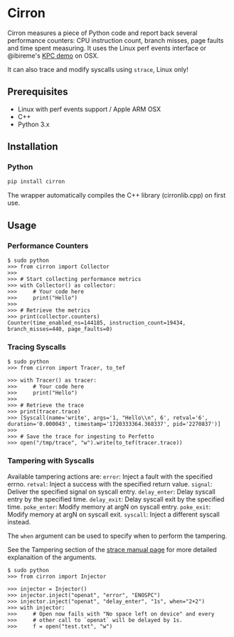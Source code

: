 # Cirron

Cirron measures a piece of Python code and report back several performance counters: CPU instruction count, branch misses, page faults and time spent measuring. It uses the Linux perf events interface or @ibireme's [KPC demo](https://gist.github.com/ibireme/173517c208c7dc333ba962c1f0d67d12) on OSX.

It can also trace and modify syscalls using `strace`, Linux only!

## Prerequisites

- Linux with perf events support / Apple ARM OSX
- C++
- Python 3.x

## Installation

### Python

```bash
pip install cirron
```

The wrapper automatically compiles the C++ library (cirronlib.cpp) on first use.

## Usage

### Performance Counters

```
$ sudo python
>>> from cirron import Collector
>>> 
>>> # Start collecting performance metrics
>>> with Collector() as collector:
>>>     # Your code here
>>>     print("Hello")
>>> 
>>> # Retrieve the metrics
>>> print(collector.counters)
Counter(time_enabled_ns=144185, instruction_count=19434, branch_misses=440, page_faults=0)
```

### Tracing Syscalls

```
$ sudo python
>>> from cirron import Tracer, to_tef

>>> with Tracer() as tracer:
>>>     # Your code here
>>>     print("Hello")
>>> 
>>> # Retrieve the trace
>>> print(tracer.trace)
>>> [Syscall(name='write', args='1, "Hello\\n", 6', retval='6', duration='0.000043', timestamp='1720333364.368337', pid='2270837')]
>>> 
>>> # Save the trace for ingesting to Perfetto
>>> open("/tmp/trace", "w").write(to_tef(tracer.trace))
```

### Tampering with Syscalls

Available tampering actions are:
`error`: Inject a fault with the specified errno.
`retval`: Inject a success with the specified return value.
`signal`: Deliver the specified signal on syscall entry.
`delay_enter`: Delay syscall entry by the specified time.
`delay_exit`: Delay syscall exit by the specified time.
`poke_enter`: Modify memory at argN on syscall entry.
`poke_exit`: Modify memory at argN on syscall exit.
`syscall`: Inject a different syscall instead.

The `when` argument can be used to specify when to perform the tampering.

See the Tampering section of the [strace manual page](https://man7.org/linux/man-pages/man1/strace.1.html) for more detailed explanaition of the arguments.

```
$ sudo python
>>> from cirron import Injector

>>> injector = Injector()
>>> injector.inject("openat", "error", "ENOSPC")
>>> injector.inject("openat", "delay_enter", "1s", when="2+2")
>>> with injector:
>>>     # Open now fails with "No space left on device" and every
>>>     # other call to `openat` will be delayed by 1s.
>>>     f = open("test.txt", "w")
```